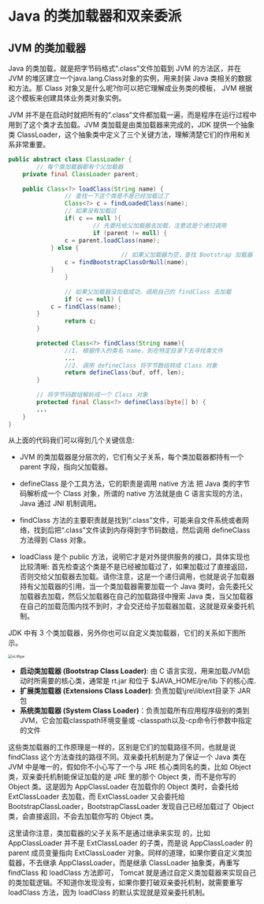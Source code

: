 # Java 的类加载器和双亲委派

## JVM 的类加载器

Java 的类加载，就是把字节码格式“.class”文件加载到 JVM 的方法区，并在 JVM 的堆区建立一个java.lang.Class对象的实例，用来封装 Java 类相关的数据和方法。那 Class 对象又是什么呢?你可以把它理解成业务类的模板， JVM 根据这个模板来创建具体业务类对象实例。

JVM 并不是在启动时就把所有的“.class”文件都加载一遍，而是程序在运行过程中用到了这个类才去加载。JVM 类加载是由类加载器来完成的，JDK 提供一个抽象类 ClassLoader，这个抽象类中定义了三个关键方法，理解清楚它们的作用和关系非常重要。

```java
public abstract class ClassLoader {
		// 每个类加载器都有个父加载器
    private final ClassLoader parent;
    
    public Class<?> loadClass(String name) {
				// 查找一下这个类是不是已经加载过了 
				Class<?> c = findLoadedClass(name);
				// 如果没有加载过 
				if( c == null ){
						// 先委托给父加载器去加载，注意这是个递归调用 
						if (parent != null) {
              	c = parent.loadClass(name);
          	} else {
								// 如果父加载器为空，查找 Bootstrap 加载器
              	c = findBootstrapClassOrNull(name);
          	}
				}
				
				// 如果父加载器没加载成功，调用自己的 findClass 去加载
				if (c == null) {
            c = findClass(name);
        }
				return c; 
		}
		
		protected Class<?> findClass(String name){
				//1. 根据传入的类名 name，到在特定目录下去寻找类文件
				...
				//2. 调用 defineClass 将字节数组转成 Class 对象
				return defineClass(buf, off, len); 
		}
		
		// 将字节码数组解析成一个 Class 对象
		protected final Class<?> defineClass(byte[] b) {
      	...
    }
}
```

从上面的代码我们可以得到几个关键信息:

* JVM 的类加载器是分层次的，它们有父子关系，每个类加载器都持有一个 parent 字段，指向父加载器。

* defineClass 是个工具方法，它的职责是调用 native 方法 把 Java 类的字节码解析成一个 Class 对象，所谓的 native 方法就是由 C 语言实现的方法，Java 通过 JNI 机制调用。

* findClass 方法的主要职责就是找到“.class”文件，可能来自文件系统或者网络，找到后把“.class”文件读到内存得到字节码数组，然后调用 defineClass 方法得到 Class 对象。

* loadClass 是个 public 方法，说明它才是对外提供服务的接口，具体实现也比较清晰: 首先检查这个类是不是已经被加载过了，如果加载过了直接返回，否则交给父加载器去加载。请你注意，这是一个递归调用，也就是说子加载器持有父加载器的引用，当一个类加载器需要加载一个 Java 类时，会先委托父加载器去加载，然后父加载器在自己的加载路径中搜索 Java 类，当父加载器在自己的加载范围内找不到时，才会交还给子加载器加载，这就是双亲委托机制。

JDK 中有 3 个类加载器，另外你也可以自定义类加载器，它们的关系如下图所示。

<img src="https://cdn.jsdelivr.net/gh/guangzhengli/ImgURL@master/uPic/vL4fgw.png" alt="vL4fgw" style="zoom:50%;" />

- **启动类加载器 (Bootstrap Class Loader)**: 由 C 语言实现，用来加载JVM启动时所需要的核心类，通常是 rt.jar 和位于 $JAVA_HOME/jre/lib 下的核心库.
- **扩展类加载器 (Extensions Class Loader)**: 负责加载\jre\lib\ext目录下 JAR 包
- **系统类加载器 (System Class Loader)**：负责加载所有应用程序级别的类到 JVM，它会加载classpath环境变量或 -classpath以及-cp命令行参数中指定的文件

这些类加载器的工作原理是一样的，区别是它们的加载路径不同，也就是说 findClass 这个方法查找的路径不同。双亲委托机制是为了保证一个 Java 类在 JVM 中是唯一的，假如你不小心写了一个与 JRE 核心类同名的类，比如 Object 类，双亲委托机制能保证加载的是 JRE 里的那个 Object 类，而不是你写的 Object 类。这是因为 AppClassLoader 在加载你的 Object 类时，会委托给 ExtClassLoader 去加载，而 ExtClassLoader 又会委托给 BootstrapClassLoader，BootstrapClassLoader 发现自己已经加载过了 Object 类，会直接返回，不会去加载你写的 Object 类。

这里请你注意，类加载器的父子关系不是通过继承来实现 的，比如 AppClassLoader 并不是 ExtClassLoader 的子类，而是说 AppClassLoader 的 parent 成员变量指向 ExtClassLoader 对象。同样的道理，如果你要自定义类加载器，不去继承 AppClassLoader，而是继承 ClassLoader 抽象类，再重写 findClass 和 loadClass 方法即可， Tomcat 就是通过自定义类加载器来实现自己的类加载逻辑。不知道你发现没有，如果你要打破双亲委托机制，就需要重写 loadClass 方法，因为 loadClass 的默认实现就是双亲委托机制。